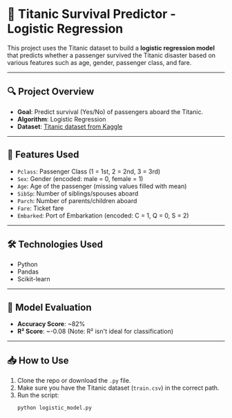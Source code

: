 # 🚢 Titanic Survival Predictor - Logistic Regression

This project uses the Titanic dataset to build a **logistic regression model** that predicts whether a passenger survived the Titanic disaster based on various features such as age, gender, passenger class, and fare.

---

## 🔍 Project Overview

- **Goal**: Predict survival (Yes/No) of passengers aboard the Titanic.
- **Algorithm**: Logistic Regression
- **Dataset**: [Titanic dataset from Kaggle](https://www.kaggle.com/c/titanic/data)

---

## 🧠 Features Used

- `Pclass`: Passenger Class (1 = 1st, 2 = 2nd, 3 = 3rd)
- `Sex`: Gender (encoded: male = 0, female = 1)
- `Age`: Age of the passenger (missing values filled with mean)
- `SibSp`: Number of siblings/spouses aboard
- `Parch`: Number of parents/children aboard
- `Fare`: Ticket fare
- `Embarked`: Port of Embarkation (encoded: C = 1, Q = 0, S = 2)

---

## 🛠 Technologies Used

- Python
- Pandas
- Scikit-learn

---

## 🧪 Model Evaluation

- **Accuracy Score**: ~82%
- **R² Score**: ~-0.08 (Note: R² isn't ideal for classification)

---

## 📥 How to Use

1. Clone the repo or download the `.py` file.
2. Make sure you have the Titanic dataset (`train.csv`) in the correct path.
3. Run the script:
   ```bash
   python logistic_model.py
